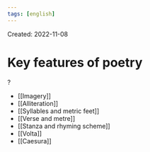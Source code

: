 ```yaml
---
tags: [english] 
---
```

Created: 2022-11-08

# Key features of poetry
?
- [[Imagery]]
- [[Alliteration]]
- [[Syllables and metric feet]]
- [[Verse and metre]]
- [[Stanza and rhyming scheme]]
- [[Volta]]
- [[Caesura]]